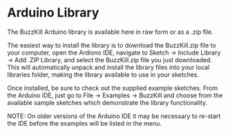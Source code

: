 # Arduino Library

The BuzzKill Arduino library is available here in raw form or as a .zip file.

The easiest way to install the library is to download the BuzzKill.zip file to your computer, open the Ardiono IDE, navigate to Sketch -> Include Library -> Add .ZIP Library, and select the BuzzKill.zip file you just downloaded. This will automatically unpack and install the library files into your local libraries folder, making the library available to use in your sketches.

Once installed, be sure to check out the supplied example sketches. From the Arduino IDE, just go to File -> Examples -> BuzzKill and choose from the available sample sketches which demonstrate the library functionality.

NOTE: On older versions of the Arduino IDE it may be necessary to re-start the IDE before the examples will be listed in the menu.
